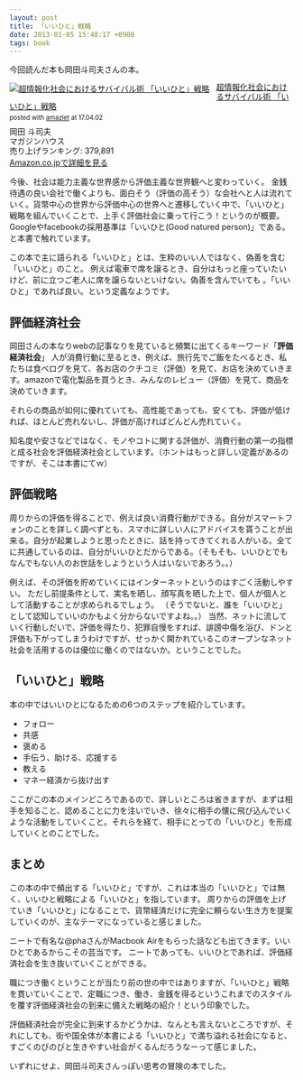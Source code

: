 ```yaml
---
layout: post
title: 「いいひと」戦略
date: 2013-01-05 15:48:17 +0900
tags: book
---
```

今回読んだ本も岡田斗司夫さんの本。

<div class="amazlet-box" style="margin-bottom:0px;"><div class="amazlet-image" style="float:left;margin:0px 12px 1px 0px;"><a href="http://www.amazon.co.jp/exec/obidos/ASIN/4838724063/almond-milk-22/ref=nosim/" name="amazletlink" target="_blank"><img src="https://images-fe.ssl-images-amazon.com/images/I/519xgSWdDLL._SL160_.jpg" alt="超情報化社会におけるサバイバル術 「いいひと」戦略" style="border: none;" /></a></div><div class="amazlet-info" style="line-height:120%; margin-bottom: 10px"><div class="amazlet-name" style="margin-bottom:10px;line-height:120%"><a href="http://www.amazon.co.jp/exec/obidos/ASIN/4838724063/almond-milk-22/ref=nosim/" name="amazletlink" target="_blank">超情報化社会におけるサバイバル術 「いいひと」戦略</a><div class="amazlet-powered-date" style="font-size:80%;margin-top:5px;line-height:120%">posted with <a href="http://www.amazlet.com/" title="amazlet" target="_blank">amazlet</a> at 17.04.02</div></div><div class="amazlet-detail">岡田 斗司夫 <br />マガジンハウス <br />売り上げランキング: 379,891<br /></div><div class="amazlet-sub-info" style="float: left;"><div class="amazlet-link" style="margin-top: 5px"><a href="http://www.amazon.co.jp/exec/obidos/ASIN/4838724063/almond-milk-22/ref=nosim/" name="amazletlink" target="_blank">Amazon.co.jpで詳細を見る</a></div></div></div><div class="amazlet-footer" style="clear: left"></div></div>

今後、社会は能力主義な世界感から評価主義な世界観へと変わっていく。
金銭待遇の良い会社で働くよりも、面白そう（評価の高そう）な会社へと人は流れていく。貨幣中心の世界から評価中心の世界へと遷移していく中で、「いいひと」戦略を組んでいくことで、上手く評価社会に乗って行こう！というのが概要。
Googleやfacebookの採用基準は「いいひと(Good natured person)」である。と本書で触れています。

この本で主に語られる「いいひと」とは、生粋のいい人ではなく、偽善を含む「いいひと」のこと。
例えば電車で席を譲るとき、自分はもっと座っていたいけど、前に立つご老人に席を譲らないといけない。偽善を含んでいても
。「いいひと」であれば良い。という定義なようです。

## 評価経済社会

岡田さんの本なりwebの記事なりを見ていると頻繁に出てくるキーワード「__評価経済社会__」
人が消費行動に至るとき、例えば、旅行先でご飯をたべるとき、私たちは食べログを見て、各お店のクチコミ（評価）を見て、お店を決めていきます。amazonで電化製品を買うとき、みんなのレビュー（評価）を見て、商品を決めていきます。

それらの商品が如何に優れていても、高性能であっても、安くても、評価が低ければ、ほとんど売れないし、評価が高ければどんどん売れていく。

知名度や安さなどではなく、モノやコトに関する評価が、消費行動の第一の指標と成る社会を評価経済社会としています。（ホントはもっと詳しい定義があるのですが、そこは本書にてｗ）

## 評価戦略

周りからの評価を得ることで、例えば良い消費行動ができる。自分がスマートフォンのことを詳しく調べずとも、スマホに詳しい人にアドバイスを貰うことが出来る。自分が起業しようと思ったときに、話を持ってきてくれる人がいる。全てに共通しているのは、自分がいいひとだからである。（そもそも、いいひとでもなんでもない人のお世話をしようという人はいないであろう。。）

例えば、その評価を貯めていくにはインターネットというのはすごく活動しやすい。
ただし前提条件として、実名を晒し、顔写真を晒した上で、個人が個人として活動することが求められるでしょう。
（そうでないと、誰を「いいひと」として認知していいのかもよく分からないですよね。。）
当然、ネットに流していく行動しだいで、評価を得たり、犯罪自慢をすれば、誹謗中傷を浴び、ドンと評価も下がってしまうわけですが、せっかく開かれているこのオープンなネット社会を活用するのは優位に働くのではないか。ということでした。


## 「いいひと」戦略

本の中ではいいひとになるための6つのステップを紹介しています。

- フォロー
- 共感
- 褒める
- 手伝う、助ける、応援する
- 教える
- マネー経済から抜け出す

ここがこの本のメインどころであるので、詳しいところは省きますが、まずは相手を知ること、認めることに力を注いでいき、徐々に相手の懐に飛び込んでいくような活動をしていくこと。それらを経て、相手にとっての「いいひと」を形成していくとのことでした。

## まとめ

この本の中で頻出する「いいひと」ですが、これは本当の「いいひと」では無く、いいひと戦略による「いいひと」を指しています。
周りからの評価を上げていき「いいひと」になることで、貨幣経済だけに完全に頼らない生き方を提案していくのが、主なテーマになっていると感じました。

ニートで有名な@phaさんがMacbook Airをもらった話なども出てきます。いいひとであるからこその芸当です。
ニートであっても、いいひとであれば、評価経済社会を生き抜いていくことができる。

職につき働くということが当たり前の世の中ではありますが、「いいひと」戦略を貫いていくことで、定職につき、働き、金銭を得るというこれまでのスタイルを覆す評価経済社会の到来に備えた戦略の紹介！という印象でした。

評価経済社会が完全に到来するかどうかは、なんとも言えないところですが、それにしても、街や国全体が本書による「いいひと」で満ち溢れる社会になると、すごくのびのびと生きやすい社会がくるんだろうなーって感じました。

いずれにせよ、岡田斗司夫さんっぽい思考の冒険の本でした。
